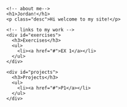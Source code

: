 <!DOCTYPE html>
<html>
<head>
  <meta charset="utf-8" />
  <title>Jordan's Web Type Class Site</title>
  <!-- this is where my meta-info lives, but won’t show up on the page itself-->
</head>
<body>
  <!-- this is where all my webpage stuff should go-->
  <section id="container">

    <!-- about me-->
    <h1>Jordan!</h1>  
    <p class="desc">Hi welcome to my site!</p>
    
    <!-- links to my work -->
    <div id="exercises">
      <h3>Exercises</h3>
      <ul>
        <li><a href="#">EX 1</a></li>
      </ul> 
    </div>
   
    <div id="projects">
      <h3>Projects</h3>
      <ul>
        <li><a href="#">P1</a></li>
      </ul>
    </div>

  </section>
</body>
</html>